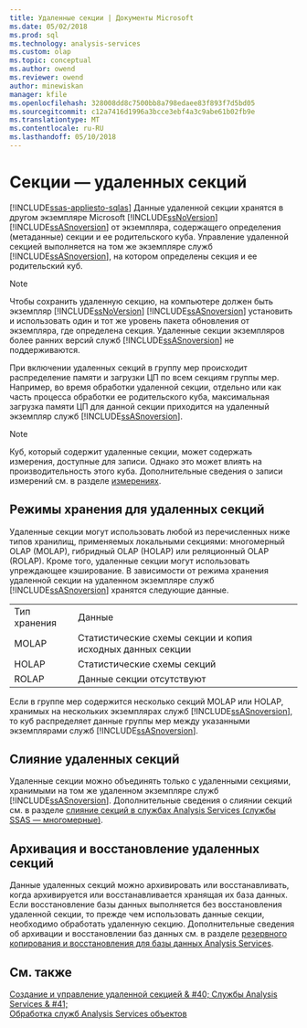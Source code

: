 ```yaml
---
title: Удаленные секции | Документы Microsoft
ms.date: 05/02/2018
ms.prod: sql
ms.technology: analysis-services
ms.custom: olap
ms.topic: conceptual
ms.author: owend
ms.reviewer: owend
author: minewiskan
manager: kfile
ms.openlocfilehash: 328008dd8c7500bb8a798edaee83f893f7d5bd05
ms.sourcegitcommit: c12a7416d1996a3bcce3ebf4a3c9abe61b02fb9e
ms.translationtype: MT
ms.contentlocale: ru-RU
ms.lasthandoff: 05/10/2018
---
```

# <a name="partitions---remote-partitions"></a>Секции — удаленных секций
[!INCLUDE[ssas-appliesto-sqlas](../../includes/ssas-appliesto-sqlas.md)]
  Данные удаленной секции хранятся в другом экземпляре Microsoft [!INCLUDE[ssNoVersion](../../includes/ssnoversion-md.md)] [!INCLUDE[ssASnoversion](../../includes/ssasnoversion-md.md)] от экземпляра, содержащего определения (метаданные) секции и ее родительского куба. Управление удаленной секцией выполняется на том же экземпляре служб [!INCLUDE[ssASnoversion](../../includes/ssasnoversion-md.md)], на котором определены секция и ее родительский куб.  
  
> [!NOTE]  
>  Чтобы сохранить удаленную секцию, на компьютере должен быть экземпляр [!INCLUDE[ssNoVersion](../../includes/ssnoversion-md.md)] [!INCLUDE[ssASnoversion](../../includes/ssasnoversion-md.md)] установить и использовать один и тот же уровень пакета обновления от экземпляра, где определена секция. Удаленные секции экземпляров более ранних версий служб [!INCLUDE[ssASnoversion](../../includes/ssasnoversion-md.md)] не поддерживаются.  
  
 При включении удаленных секций в группу мер происходит распределение памяти и загрузки ЦП по всем секциям группы мер. Например, во время обработки удаленной секции, отдельно или как часть процесса обработки ее родительского куба, максимальная загрузка памяти ЦП для данной секции приходится на удаленный экземпляр служб [!INCLUDE[ssASnoversion](../../includes/ssasnoversion-md.md)].  
  
> [!NOTE]  
>  Куб, который содержит удаленные секции, может содержать измерения, доступные для записи. Однако это может влиять на производительность этого куба. Дополнительные сведения о записи измерений см. в разделе [измерениях](../../analysis-services/multidimensional-models-olap-logical-dimension-objects/write-enabled-dimensions.md).  
  
## <a name="storage-modes-for-remote-partitions"></a>Режимы хранения для удаленных секций  
 Удаленные секции могут использовать любой из перечисленных ниже типов хранилищ, применяемых локальными секциями: многомерный OLAP (MOLAP), гибридный OLAP (HOLAP) или реляционный OLAP (ROLAP). Кроме того, удаленные секции могут использовать упреждающее кэширование. В зависимости от режима хранения удаленной секции на удаленном экземпляре служб [!INCLUDE[ssASnoversion](../../includes/ssasnoversion-md.md)] хранятся следующие данные.  
  
|||  
|-|-|  
|Тип хранения|Данные |  
|MOLAP|Статистические схемы секции и копия исходных данных секции|  
|HOLAP|Статистические схемы секций|  
|ROLAP|Данные секции отсутствуют|  
  
 Если в группе мер содержится несколько секций MOLAP или HOLAP, хранимых на нескольких экземплярах служб [!INCLUDE[ssASnoversion](../../includes/ssasnoversion-md.md)], то куб распределяет данные группы мер между указанными экземплярами служб [!INCLUDE[ssASnoversion](../../includes/ssasnoversion-md.md)].  
  
## <a name="merging-remote-partitions"></a>Слияние удаленных секций  
 Удаленные секции можно объединять только с удаленными секциями, хранимыми на том же удаленном экземпляре служб [!INCLUDE[ssASnoversion](../../includes/ssasnoversion-md.md)]. Дополнительные сведения о слиянии секций см. в разделе [слияние секций в службах Analysis Services &#40;службы SSAS — многомерные&#41;](../../analysis-services/multidimensional-models/merge-partitions-in-analysis-services-ssas-multidimensional.md).  
  
## <a name="archiving-and-restoring-remote-partitions"></a>Архивация и восстановление удаленных секций  
 Данные удаленных секций можно архивировать или восстанавливать, когда архивируется или восстанавливается хранящая их база данных. Если восстановление базы данных выполняется без восстановления удаленной секции, то прежде чем использовать данные секции, необходимо обработать удаленную секцию. Дополнительные сведения об архивации и восстановлении баз данных см. в разделе [резервного копирования и восстановления для базы данных Analysis Services](../../analysis-services/multidimensional-models/backup-and-restore-of-analysis-services-databases.md).  
  
## <a name="see-also"></a>См. также  
 [Создание и управление удаленной секцией & #40; Службы Analysis Services & #41;](../../analysis-services/multidimensional-models/create-and-manage-a-remote-partition-analysis-services.md)   
 [Обработка служб Analysis Services объектов](../../analysis-services/multidimensional-models/processing-analysis-services-objects.md)  
  
  
